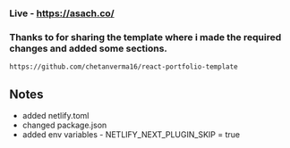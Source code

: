 ### Live - https://asach.co/

### Thanks to for sharing the template where i made the required changes and added some sections.
`https://github.com/chetanverma16/react-portfolio-template`

## Notes

- added netlify.toml
- changed package.json
- added env variables - NETLIFY_NEXT_PLUGIN_SKIP = true
